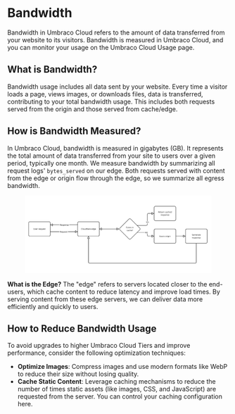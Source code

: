 # Bandwidth

Bandwidth in Umbraco Cloud refers to the amount of data transferred from your website to its visitors. Bandwidth is measured in Umbraco Cloud, and you can monitor your usage on the Umbraco Cloud Usage page.

## What is Bandwidth?

Bandwidth usage includes all data sent by your website. Every time a visitor loads a page, views images, or downloads files, data is transferred, contributing to your total bandwidth usage. This includes both requests served from the origin and those served from cache/edge.

## How is Bandwidth Measured?

In Umbraco Cloud, bandwidth is measured in gigabytes (GB). It represents the total amount of data transferred from your site to users over a given period, typically one month. We measure bandwidth by summarizing all request logs' `bytes_served` on our edge. Both requests served with content from the edge or origin flow through the edge, so we summarize all egress bandwidth.

<figure><img src="./images/bandwidth-flow-diagram.png" alt="Bandwidth data flow diagram"><figcaption></figcaption></figure>

**What is the Edge?**
The "edge" refers to servers located closer to the end-users, which cache content to reduce latency and improve load times. By serving content from these edge servers, we can deliver data more efficiently and quickly to users.

## How to Reduce Bandwidth Usage

To avoid upgrades to higher Umbraco Cloud Tiers and improve performance, consider the following optimization techniques:
*   **Optimize Images**: Compress images and use modern formats like WebP to reduce their size without losing quality.
*   **Cache Static Content**: Leverage caching mechanisms to reduce the number of times static assets (like images, CSS, and JavaScript) are requested from the server. You can control your caching configuration here.
